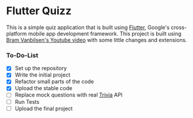 # Flutter Quizz

This is a simple quiz application that is built using [Flutter](https://flutter.io/), Google's cross-platform mobile app development framework.
This project is built using [Bram Vanbilsen's Youtube video](https://youtu.be/jBBl1tYkUnE) with some little changes and extensions.

### To-Do-List
- [x] Set up the repository
- [x] Write the initial project
- [x] Refactor small parts of the code
- [x] Upload the stable code
- [ ] Replace mock questions with real [Trivia](https://opentdb.com) API
- [ ] Run Tests
- [ ] Upload the final project
